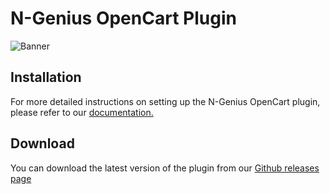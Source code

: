 # N-Genius OpenCart Plugin

![Banner](assets/banner.jpeg)

## Installation

For more detailed instructions on setting up the N-Genius OpenCart plugin, please refer to
our [documentation.](https://docs.ngenius-payments.com/docs/opencart)

## Download

You can download the latest version of the plugin from
our [Github releases page](https://github.com/network-international/ngenius-opencart-plugin/releases)
